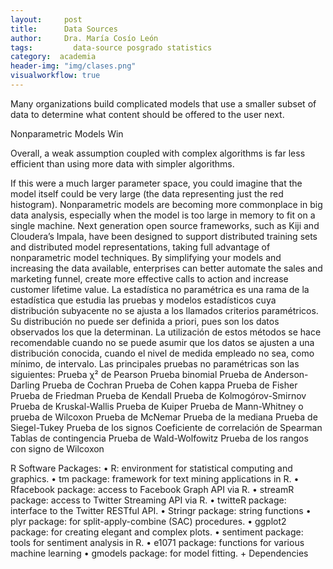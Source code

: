 ```yaml
---
layout:     post
title:      Data Sources
author:     Dra. María Cosío León
tags: 		  data-source posgrado statistics
category:  academia
header-img: "img/clases.png"
visualworkflow: true
---
```


Many organizations build complicated models that use a smaller subset of data to determine what content should be offered to the user next.

Nonparametric Models Win

Overall, a weak assumption coupled with complex algorithms is far less efficient than using more data with simpler algorithms.

If this were a much larger parameter space, you could imagine that the model itself could be very large (the data representing just the red histogram). Nonparametric models are becoming more commonplace in big data analysis, especially when the model is too large in memory to fit on a single machine. Next generation open source frameworks, such as Kiji and Cloudera’s Impala, have been designed to support distributed training sets and distributed model representations, taking full advantage of nonparametric model techniques. By simplifying your models and increasing the data available, enterprises can better automate the sales and marketing funnel, create more effective calls to action and increase customer lifetime value.
La estadística no paramétrica es una rama de la estadística que estudia las pruebas y modelos estadísticos cuya distribución subyacente no se ajusta a los llamados criterios paramétricos. Su distribución no puede ser definida a priori, pues son los datos observados los que la determinan. La utilización de estos métodos se hace recomendable cuando no se puede asumir que los datos se ajusten a una distribución conocida, cuando el nivel de medida empleado no sea, como mínimo, de intervalo. Las principales pruebas no paramétricas son las siguientes:
Prueba χ² de Pearson
Prueba binomial
Prueba de Anderson-Darling
Prueba de Cochran
Prueba de Cohen kappa
Prueba de Fisher
Prueba de Friedman
Prueba de Kendall
Prueba de Kolmogórov-Smirnov
Prueba de Kruskal-Wallis
Prueba de Kuiper
Prueba de Mann-Whitney o prueba de Wilcoxon
Prueba de McNemar
Prueba de la mediana
Prueba de Siegel-Tukey
Prueba de los signos
Coeficiente de correlación de Spearman
Tablas de contingencia
Prueba de Wald-Wolfowitz
Prueba de los rangos con signo de Wilcoxon

R Software Packages:
• R: environment for statistical computing and graphics.
• tm package: framework for text mining applications in R.
• Rfacebook package: access to Facebook Graph API via R.
• streamR package: access to Twitter Streaming API via R.
• twitteR package: interface to the Twitter RESTful API.
• Stringr package: string functions
• plyr package: for split-apply-combine (SAC) procedures.
• ggplot2 package: for creating elegant and complex plots.
• sentiment package: tools for sentiment analysis in R.
• e1071 package: functions for various machine learning
• gmodels package: for model fitting. + Dependencies

